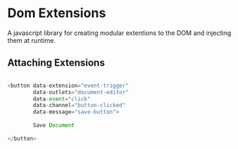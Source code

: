 # Dom Extensions

A javascript library for creating modular extentions to the DOM and injecting them at runtime.


## Attaching Extensions

```javascript

<button data-extension="event-trigger"
		data-outlets="document-editor"
		data-event="click"
		data-channel="button-clicked"
		data-message="save-button">
		
		Save Document
		
</button>		

```